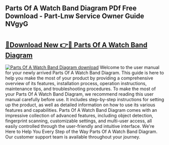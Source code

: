 ## Parts Of A Watch Band Diagram PDf Free Download - Part-Lnw Service Owner Guide NVgyG

# <h2><a href="http://dfq6by.blite.top/?on=Parts+Of+A+Watch+Band+Diagram">🔗Download New 👉🔴 Parts Of A Watch Band Diagram</a></h2>

[![Parts Of A Watch Band Diagram download](https://i.imgur.com/lujVjoI.png)](http://dfq6by.blite.top/?on=Parts+Of+A+Watch+Band+Diagram)
Welcome to the user manual for your newly arrived Parts Of A Watch Band Diagram. This guide is here to help you make the most of your product by providing a comprehensive overview of its features, installation process, operation instructions, maintenance tips, and troubleshooting procedures. To make the most of your Parts Of A Watch Band Diagram, we recommend reading this user manual carefully before use. It includes step-by-step instructions for setting up the product, as well as detailed information on how to use its various features and capabilities. Parts Of A Watch Band Diagram comes with an impressive collection of advanced features, including object detection, fingerprint scanning, customizable settings, and multi-user access, all easily controlled through the user-friendly and intuitive interface. We're Here to Help You Every Step of the Way Parts Of A Watch Band Diagram. Our customer support team is available throughout your journey.
